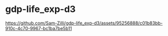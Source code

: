 # gdp-life_exp-d3







https://github.com/Sam-Zilli/gdp-life_exp-d3/assets/95256888/c01b83bb-910c-4c70-9967-bc1ba7be5b11

